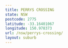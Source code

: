 ```yaml
---
title: PERRYS CROSSING
state: NSW
postcode: 2775
latitude: -33.16401067
longitude: 150.978373
url: /nsw/perrys-crossing/
layout: suburb
---
```

